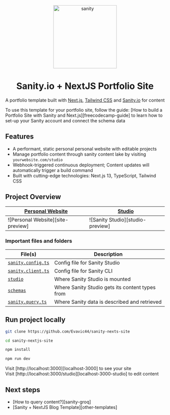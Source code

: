 <div align="center"> 
  <img width="200" alt="sanity" src="https://github.com/Evavic44/sanity-nextjs-site/assets/62628408/27a0746c-addc-478b-b052-9b3890371036">
  <h1>Sanity.io + NextJS Portfolio Site</h1>
  <p>A portfolio template built with <a href="https://nextjs.org">Next.js</a>, <a href="https://tailwindcss.com">Tailwind CSS</a> and <a href="https://sanity.io">Sanity.io</a> for content</p>
</div>

To use this template for your portfolio site, follow the guide: [How to build a Portfolio Site with Sanity and Next.js][freecodecamp-guide] to learn how to set-up your Sanity account and connect the schema data

## Features

- A performant, static personal personal website with editable projects
- Manage portfolio content through sanity content lake by visiting `yourwebsite.com/studio`
- Webhook-triggered continuous deployment; Content updates will automatically trigger a build command
- Built with cutting-edge technologies: Next.js 13, TypeScript, Tailwind CSS

## Project Overview

| [Personal Website][site]          | [Studio][studio]                 |
| --------------------------------- | -------------------------------- |
| ![Personal Website][site-preview] | ![Sanity Studio][studio-preview] |

### Important files and folders

| File(s)                                                   | Description                                     |
| --------------------------------------------------------- | ----------------------------------------------- |
| [`sanity.config.ts`](sanity.config.ts)                    | Config file for Sanity Studio                   |
| [`sanity.client.ts`](sanity/sanity.client.ts)             | Config file for Sanity CLI                      |
| [`studio`](<./app/(studio)/studio/[[...index]]/page.tsx>) | Where Sanity Studio is mounted                  |
| [`schemas`](./schemas)                                    | Where Sanity Studio gets its content types from |
| [`sanity.query.ts`](./sanity/sanity.query.ts)             | Where Sanity data is described and retrieved    |

## Run project locally

```bash
git clone https://github.com/Evavic44/sanity-nexts-site

cd sanity-nextjs-site

npm install

npm run dev
```

Visit [http://localhost:3000][localhost-3000] to see your site <br />
Visit [http://localhost:3000/studio][localhost-3000-studio] to edit content

## Next steps

- [How to query content?][sanity-groq]
- [Sanity + NextJS Blog Template][other-templates]

<!-- LINK VARIABLES -->

[site]: https://almost-studio.vercel.app
[studio]: https://almost-studio.vercel.app/edit
<!-- [site-preview]: https://github.com/Evavic44/sanity-nextjs-site/assets/62628408/46229dc5-e925-4608-909a-848163dd491a
[studio-preview]: https://github.com/Evavic44/sanity-nextjs-site/assets/62628408/53148f15-3b59-4e78-b072-bb0143f8fe81
[sanity-homepage]: https://www.sanity.io
[sanity-groq]: https://www.sanity.io/docs/how-queries-work?utm_source=github.com&utm_medium=referral&utm_campaign=nextjs-v3vercelstarter
[localhost-3000]: http://localhost:3000
[localhost-3000-studio]: http://localhost:3000/studio
[freecodecamp-guide]: freecodecamp.org/news/how-to-build-a-portfolio-site-with-sanity-and-nextjs
[other-templates]: https://github.com/sanity-io/sanity-template-nextjs-appdir-personal-website -->
